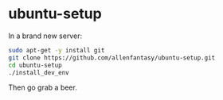 ubuntu-setup
============

In a brand new server:

```bash
sudo apt-get -y install git
git clone https://github.com/allenfantasy/ubuntu-setup.git
cd ubuntu-setup
./install_dev_env
```

Then go grab a beer.